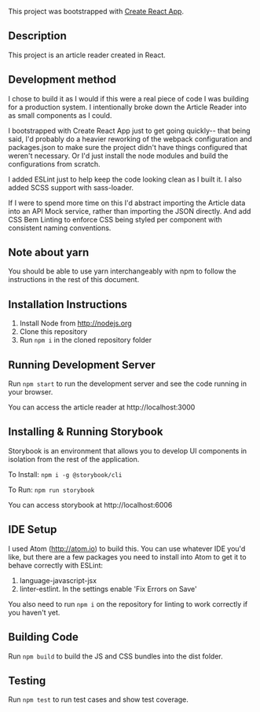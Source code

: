 This project was bootstrapped with [Create React App](https://github.com/facebookincubator/create-react-app).

## Description

This project is an article reader created in React.

## Development method

I chose to build it as I would if this were a real piece of code I was building for a production system. I intentionally broke down the Article Reader into as small components as I could.

I bootstrapped with Create React App just to get going quickly-- that being said, I'd probably do a heavier reworking of the webpack configuration and packages.json to make sure the project didn't have things configured that weren't necessary. Or I'd just install the node modules and build the configurations from scratch.

I added ESLint just to help keep the code looking clean as I built it. I also added SCSS support with sass-loader.

If I were to spend more time on this I'd abstract importing the Article data into an API Mock service, rather than importing the JSON directly. And add CSS Bem Linting to enforce CSS being styled per component with consistent naming conventions.

## Note about yarn

You should be able to use yarn interchangeably with npm to follow the instructions in the rest of this document.

## Installation Instructions

1. Install Node from http://nodejs.org
2. Clone this repository
2. Run ```npm i``` in the cloned repository folder

## Running Development Server

Run ```npm start``` to run the development server and see the code running in your browser.

You can access the article reader at http://localhost:3000

## Installing & Running Storybook

Storybook is an environment that allows you to develop UI components in isolation from the rest of the application.

To Install: ```npm i -g @storybook/cli```

To Run: ```npm run storybook```

You can access storybook at http://localhost:6006

## IDE Setup

I used Atom (http://atom.io) to build this. You can use whatever IDE you'd like, but there are a few packages you need to install into Atom to get it to behave correctly with ESLint:

1. language-javascript-jsx
2. linter-estlint. In the settings enable 'Fix Errors on Save'

You also need to run ```npm i``` on the repository for linting to work correctly if you haven't yet.

## Building Code

Run ```npm build``` to build the JS and CSS bundles into the dist folder.

## Testing

Run ```npm test``` to run test cases and show test coverage.
